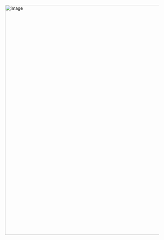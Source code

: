 <img width="520" height="752" alt="image" src="https://github.com/user-attachments/assets/6157d382-e61e-46b4-a969-127f1f689c3e" />
